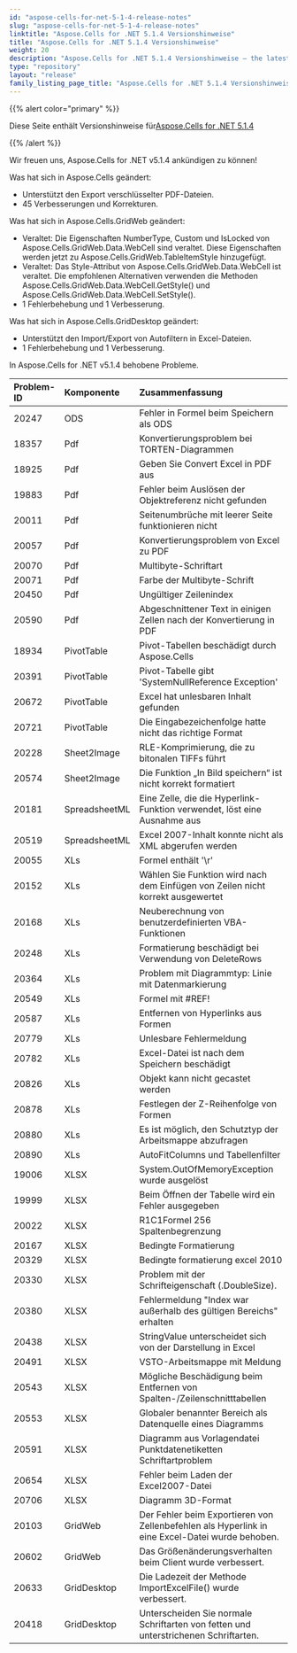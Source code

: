 ```yaml
---
id: "aspose-cells-for-net-5-1-4-release-notes"
slug: "aspose-cells-for-net-5-1-4-release-notes"
linktitle: "Aspose.Cells for .NET 5.1.4 Versionshinweise"
title: "Aspose.Cells for .NET 5.1.4 Versionshinweise"
weight: 20
description: "Aspose.Cells for .NET 5.1.4 Versionshinweise – the latest updates and fixes."
type: "repository"
layout: "release"
family_listing_page_title: "Aspose.Cells for .NET 5.1.4 Versionshinweise"
---
```

{{% alert color="primary" %}} 

 Diese Seite enthält Versionshinweise für[Aspose.Cells for .NET 5.1.4](https://releases.aspose.com/cells/net/new-releases/aspose.cells-for-.net-5.1.4/)

{{% /alert %}} 

 Wir freuen uns, Aspose.Cells for .NET v5.1.4 ankündigen zu können!

 Was hat sich in Aspose.Cells geändert:

- Unterstützt den Export verschlüsselter PDF-Dateien.
- 45 Verbesserungen und Korrekturen.

 Was hat sich in Aspose.Cells.GridWeb geändert:

- Veraltet: Die Eigenschaften NumberType, Custom und IsLocked von Aspose.Cells.GridWeb.Data.WebCell sind veraltet. Diese Eigenschaften werden jetzt zu Aspose.Cells.GridWeb.TableItemStyle hinzugefügt.
- Veraltet: Das Style-Attribut von Aspose.Cells.GridWeb.Data.WebCell ist veraltet. Die empfohlenen Alternativen verwenden die Methoden Aspose.Cells.GridWeb.Data.WebCell.GetStyle() und Aspose.Cells.GridWeb.Data.WebCell.SetStyle().
- 1 Fehlerbehebung und 1 Verbesserung.



 Was hat sich in Aspose.Cells.GridDesktop geändert:

- Unterstützt den Import/Export von Autofiltern in Excel-Dateien.
- 1 Fehlerbehebung und 1 Verbesserung.

 In Aspose.Cells for .NET v5.1.4 behobene Probleme.

|**Problem-ID** |**Komponente** |**Zusammenfassung** |
|:- |:- |:- |
|20247 |ODS | Fehler in Formel beim Speichern als ODS|
|18357 | Pdf| Konvertierungsproblem bei TORTEN-Diagrammen|
|18925 | Pdf| Geben Sie Convert Excel in PDF aus|
|19883 | Pdf| Fehler beim Auslösen der Objektreferenz nicht gefunden|
|20011 | Pdf| Seitenumbrüche mit leerer Seite funktionieren nicht|
|20057 | Pdf| Konvertierungsproblem von Excel zu PDF|
|20070 | Pdf| Multibyte-Schriftart|
|20071 | Pdf| Farbe der Multibyte-Schrift|
|20450 | Pdf| Ungültiger Zeilenindex|
|20590 | Pdf| Abgeschnittener Text in einigen Zellen nach der Konvertierung in PDF|
|18934 | PivotTable| Pivot-Tabellen beschädigt durch Aspose.Cells|
|20391 | PivotTable|Pivot-Tabelle gibt 'SystemNullReference Exception'|
|20672 | PivotTable| Excel hat unlesbaren Inhalt gefunden|
|20721 | PivotTable| Die Eingabezeichenfolge hatte nicht das richtige Format|
|20228 | Sheet2Image| RLE-Komprimierung, die zu bitonalen TIFFs führt|
|20574 | Sheet2Image| Die Funktion „In Bild speichern“ ist nicht korrekt formatiert|
|20181 |SpreadsheetML | Eine Zelle, die die Hyperlink-Funktion verwendet, löst eine Ausnahme aus|
|20519 |SpreadsheetML | Excel 2007-Inhalt konnte nicht als XML abgerufen werden|
|20055 | XLs| Formel enthält '\r'|
|20152 | XLs| Wählen Sie Funktion wird nach dem Einfügen von Zeilen nicht korrekt ausgewertet|
|20168 | XLs| Neuberechnung von benutzerdefinierten VBA-Funktionen|
|20248 | XLs| Formatierung beschädigt bei Verwendung von DeleteRows|
|20364 | XLs| Problem mit Diagrammtyp: Linie mit Datenmarkierung|
|20549 | XLs| Formel mit #REF!|
|20587 | XLs| Entfernen von Hyperlinks aus Formen|
|20779 | XLs| Unlesbare Fehlermeldung|
|20782 | XLs| Excel-Datei ist nach dem Speichern beschädigt|
|20826 | XLs| Objekt kann nicht gecastet werden|
|20878 | XLs| Festlegen der Z-Reihenfolge von Formen|
|20880 | XLs| Es ist möglich, den Schutztyp der Arbeitsmappe abzufragen|
|20890 | XLs| AutoFitColumns und Tabellenfilter|
|19006 | XLSX| System.OutOfMemoryException wurde ausgelöst|
|19999 | XLSX| Beim Öffnen der Tabelle wird ein Fehler ausgegeben|
|20022 | XLSX| R1C1Formel 256 Spaltenbegrenzung|
|20167 | XLSX|Bedingte Formatierung|
|20329 | XLSX| Bedingte formatierung excel 2010|
|20330 | XLSX| Problem mit der Schrifteigenschaft (.DoubleSize).|
|20380 | XLSX| Fehlermeldung "Index war außerhalb des gültigen Bereichs" erhalten|
|20438 | XLSX| StringValue unterscheidet sich von der Darstellung in Excel|
|20491 | XLSX| VSTO-Arbeitsmappe mit Meldung|
|20543 | XLSX| Mögliche Beschädigung beim Entfernen von Spalten-/Zeilenschnitttabellen|
|20553 | XLSX| Globaler benannter Bereich als Datenquelle eines Diagramms|
|20591 | XLSX| Diagramm aus Vorlagendatei Punktdatenetiketten Schriftartproblem|
|20654 | XLSX| Fehler beim Laden der Excel2007-Datei|
|20706 | XLSX| Diagramm 3D-Format|
|20103 | GridWeb| Der Fehler beim Exportieren von Zellenbefehlen als Hyperlink in eine Excel-Datei wurde behoben.|
|20602 | GridWeb| Das Größenänderungsverhalten beim Client wurde verbessert.|
|20633 | GridDesktop| Die Ladezeit der Methode ImportExcelFile() wurde verbessert.|
|20418 | GridDesktop| Unterscheiden Sie normale Schriftarten von fetten und unterstrichenen Schriftarten.|

